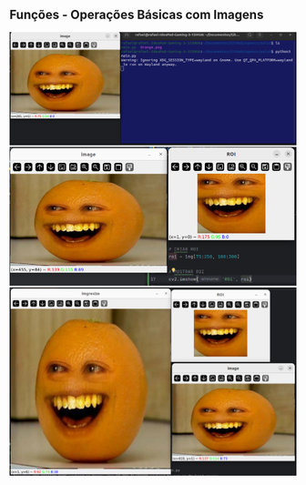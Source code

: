 ## Funções - Operações Básicas com Imagens


<img src="imagensReadme/Captura de tela de 2024-05-24 12-37-04.png" alt="imagem"></img>
<img src="imagensReadme/Captura de tela de 2024-05-24 13-13-37.png" alt="imagem"></img>
<img src="imagensReadme/Captura de tela de 2024-05-24 13-24-06.png" alt="imagem"></img>